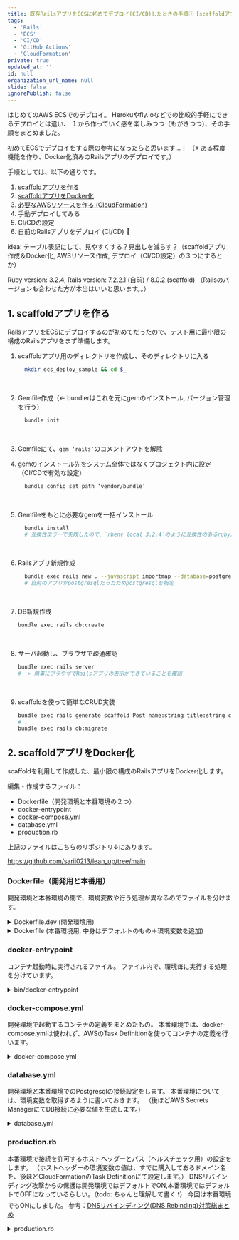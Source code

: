 ```yaml
---
title: 既存RailsアプリをECSに初めてデプロイ(CI/CD)したときの手順①【scaffoldアプリ作成 & Docker化】
tags:
  - 'Rails'
  - 'ECS'
  - 'CI/CD'
  - 'GitHub Actions'
  - 'CloudFormation'
private: true
updated_at: ''
id: null
organization_url_name: null
slide: false
ignorePublish: false
---
```


はじめてのAWS ECSでのデプロイ。
Herokuやfly.ioなどでの比較的手軽にできるデプロイとは違い、
１から作っていく感を楽しみつつ（もがきつつ）、その手順をまとめました。

初めてECSでデプロイをする際の参考になったらと思います…！
（※ ある程度機能を作り、Docker化済みのRailsアプリのデプロイです。）


手順としては、以下の通りです。
1. [scaffoldアプリを作る](#1-scaffoldアプリを作る)
2. [scaffoldアプリをDocker化](#2-scaffoldアプリをdocker化)
3. [必要なAWSリソースを作る (CloudFormation)]()
4. 手動デプロイしてみる
5. CI/CDの設定
6. 自前のRailsアプリをデプロイ (CI/CD) :tada:

idea: テーブル表記にして、見やすくする？見出しを減らす？（scaffoldアプリ作成＆Docker化, AWSリソース作成, デプロイ（CI/CD設定）の３つにするとか）

Ruby version: 3.2.4, Rails version: 7.2.2.1 (自前) / 8.0.2 (scaffold)
（Railsのバージョンも合わせた方が本当はいいと思います。。）

## 1. scaffoldアプリを作る

RailsアプリをECSにデプロイするのが初めてだったので、テスト用に最小限の構成のRailsアプリをまず準備します。


1. scaffoldアプリ用のディレクトリを作成し、そのディレクトリに入る
    ```sh
      mkdir ecs_deploy_sample && cd $_
    ```
    <br>
2. Gemfile作成（← bundlerはこれを元にgemのインストール, バージョン管理を行う）
    ```sh
      bundle init
    ```
    <br>
3. Gemfileにて、`gem ‘rails’`のコメントアウトを解除
   <br>
4. gemのインストール先をシステム全体ではなくプロジェクト内に設定（CI/CDで有効な設定）
    ```sh
      bundle config set path ‘vendor/bundle’
    ```
    <br>    
5. Gemfileをもとに必要なgemを一括インストール
    
    ```sh
      bundle install
      # 互換性エラーで失敗したので、`rbenv local 3.2.4`のように互換性のあるrubyバージョンに変更してからインストールし直し成功
    ```
    <br>
6. Railsアプリ新規作成

    ```sh
      bundle exec rails new . --javascript importmap --database=postgresql
      # 自前のアプリがpostgresqlだったためpostgresqlを指定
    ```
    <br>
7. DB新規作成
    ```sh
    bundle exec rails db:create
    ```
    <br>
8. サーバ起動し、ブラウザで疎通確認
    ```sh
    bundle exec rails server
    # -> 無事にブラウザでRailsアプリの表示ができていることを確認
    ```
    <br>
    
9.  scaffoldを使って簡単なCRUD実装
    ```sh
    bundle exec rails generate scaffold Post name:string title:string content:text
    # ↓
    bundle exec rails db:migrate
    ```
  

## 2. scaffoldアプリをDocker化

scaffoldを利用して作成した、最小限の構成のRailsアプリをDocker化します。

編集・作成するファイル：
- Dockerfile（開発環境と本番環境の２つ）
- docker-entrypoint
- docker-compose.yml
- database.yml
- production.rb

上記のファイルはこちらのリポジトリ↓にあります。

https://github.com/sarii0213/lean_up/tree/main

### Dockerfile（開発用と本番用）
開発環境と本番環境の間で、環境変数や行う処理が異なるのでファイルを分けます。

<details><summary>Dockerfile.dev (開発環境用)</summary>

  ```:Dockerfile.dev
  ARG RUBY_VERSION=3.2.4
  FROM ruby:$RUBY_VERSION-slim

  ENV TZ=Asia/Tokyo \
      RAILS_ENV=development \
      BUNDLE_PATH="/usr/local/bundle" \
      BUNDLE_JOBS=4 \
      BUNDLE_RETRY=3 \
      BUNDLE_WITHOUT=""

  WORKDIR /rails

  RUN apt-get update -qq && \
      apt-get install -y \
        build-essential \
        libpq-dev \
        nodejs \
        vim \
        postgresql-client \
        libvips && \
      rm -rf /var/lib/apt/lists/* # remove apt cache

  COPY Gemfile Gemfile.lock ./
  RUN bundle install

  COPY . .

  ENTRYPOINT ["/rails/bin/docker-entrypoint"]

  EXPOSE 3000

  CMD ["./bin/rails", "server", "-b", "0.0.0.0", "-p", "3000"]

  ```
</details>

<details><summary>Dockerfile (本番環境用, 中身はデフォルトのもの＋環境変数を追加)</summary>

  ```:Dockerfile
  ARG RUBY_VERSION=3.2.4
  FROM docker.io/library/ruby:$RUBY_VERSION-slim AS base

  # Rails app lives here
  WORKDIR /rails

  # Install base packages
  RUN apt-get update -qq && \
      apt-get install --no-install-recommends -y curl libjemalloc2 libvips postgresql-client && \
      rm -rf /var/lib/apt/lists /var/cache/apt/archives

  # Set production environment
  ENV RAILS_ENV="production" \
      BUNDLE_DEPLOYMENT="1" \
      BUNDLE_PATH="/usr/local/bundle" \
      BUNDLE_WITHOUT="development:test"

  # Throw-away build stage to reduce size of final image
  FROM base AS build

  # Install packages needed to build gems
  RUN apt-get update -qq && \
      apt-get install --no-install-recommends -y build-essential git libpq-dev libyaml-dev pkg-config && \
      rm -rf /var/lib/apt/lists /var/cache/apt/archives

  # Install application gems
  COPY Gemfile Gemfile.lock ./
  RUN bundle install && \
      rm -rf ~/.bundle/ "${BUNDLE_PATH}"/ruby/*/cache "${BUNDLE_PATH}"/ruby/*/bundler/gems/*/.git && \
      bundle exec bootsnap precompile --gemfile

  # Copy application code
  COPY . .

  # Precompile bootsnap code for faster boot times
  RUN bundle exec bootsnap precompile app/ lib/

  # Precompiling assets for production without requiring secret RAILS_MASTER_KEY
  RUN SECRET_KEY_BASE_DUMMY=1 ./bin/rails assets:precompile




  # Final stage for app image
  FROM base

  # Copy built artifacts: gems, application
  COPY --from=build "${BUNDLE_PATH}" "${BUNDLE_PATH}"
  COPY --from=build /rails /rails

  # Run and own only the runtime files as a non-root user for security
  RUN groupadd --system --gid 1000 rails && \
      useradd rails --uid 1000 --gid 1000 --create-home --shell /bin/bash && \
      chown -R rails:rails db log storage tmp
  USER 1000:1000

  # Entrypoint prepares the database.
  ENTRYPOINT ["/rails/bin/docker-entrypoint"]

  # Start server via Thruster by default, this can be overwritten at runtime
  EXPOSE 3000
  CMD ["./bin/rails", "server"]
  ```
</details>


### docker-entrypoint
コンテナ起動時に実行されるファイル。
ファイル内で、環境毎に実行する処理を分けています。

<details><summary>bin/docker-entrypoint</summary>

  ```sh:docker-entrypoint
  #!/bin/bash -e

  # Enable jemalloc for reduced memory usage and latency.
  if [ -z "${LD_PRELOAD+x}" ]; then
      LD_PRELOAD=$(find /usr/lib -name libjemalloc.so.2 -print -quit)
      export LD_PRELOAD
  fi

  # Remove any pre-existing server.pid for Rails
  rm -f tmp/pids/server.pid

  # If running the rails server then create or migrate existing database
  if [ "${1}" == "./bin/rails" ] && [ "${2}" == "server" ]; then
    ./bin/rails db:prepare

    if [ "$RAILS_ENV" == "development" ]; then
      bundle exec rake ridgepole:apply
    fi
  fi

  exec "${@}"
  ```
:::note 
  DBテーブル構造の更新（`ridgepole:apply`）が行われるのは、開発環境ではdockerビルド時、本番環境ではデプロイ時、と分けています。本番環境ではAWS側の都合等でECS Taskが落ちてデプロイ時以外でビルドし直されることがあるので、予期せぬタイミングでDB構造の変更が起きないように分けています。
:::


</details>

### docker-compose.yml
開発環境で起動するコンテナの定義をまとめたもの。
本番環境では、docker-compose.ymlは使われず、AWSのTask Definitionを使ってコンテナの定義を行います。

<details><summary>docker-compose.yml</summary>

```yaml:docker-compose.yml
services:
  web:
    build:
      context: .
      dockerfile: Dockerfile.dev
      args:
        RUBY_VERSION: 3.2.4
    volumes:
      - .:/rails:cached
      - bundle:/usr/local/bundle
    ports:
      - '3000:3000'
    depends_on:
      - db
      - chrome
      - redis
      - sidekiq
    stdin_open: true
    tty: true
    restart: always
    environment:
      RAILS_ENV: development
      POSTGRES_USER: postgres
      POSTGRES_PASSWORD: password
      SELENIUM_DRIVER_URL: http://chrome:4444/wd/hub
      REDIS_URL: redis://redis:6379

  db:
    image: postgres
    environment:
      POSTGRES_USER: postgres
      POSTGRES_PASSWORD: password
    ports:
      - '3306:3306'
    volumes:
      - postgres_volume:/var/lib/postgresql/data
    restart: always

  chrome:
    image: selenium/standalone-chrome-debug:latest
    ports:
      - '4448:4444'

  sidekiq:
    build:
      context: .
      dockerfile: Dockerfile.dev
    environment:
      REDIS_URL: redis://redis:6379
    volumes:
      - .:/lean_up:cached
      - bundle:/usr/local/bundle
    depends_on:
      - db
      - redis
    command: bundle exec sidekiq

  redis:
    image: redis:latest
    ports:
      - 6379:6379
    volumes:
      - redis:/data

volumes:
  bundle:
  postgres_volume:
  redis:

```
</details>

### database.yml
開発環境と本番環境でのPostgresqlの接続設定をします。
本番環境については、環境変数を取得するように書いておきます。
（後ほどAWS Secrets ManagerにてDB接続に必要な値を生成します。）

<details><summary>database.yml</summary>

```yaml:config/database.yml
default: &default
  adapter: postgresql
  encoding: unicode
  host: db
  username: 'postgres'
  password: 'password'
  pool: <%= ENV.fetch("RAILS_MAX_THREADS") { 5 } %>


development:
  <<: *default
  database: lean_up_development

test:
  <<: *default
  database: lean_up_test

production:
  <<: *default
  host: <%= ENV.fetch("DB_HOST", 'host') %>
  database: <%= ENV.fetch("DB_NAME", 'database') %>
  username: <%= ENV.fetch("DB_USERNAME", 'username') %>
  password: <%= ENV.fetch("DB_PASSWORD", 'password') %>
```
</details>

### production.rb
本番環境で接続を許可するホストヘッダーとパス（ヘルスチェック用）の設定をします。
（ホストヘッダーの環境変数の値は、すでに購入してあるドメイン名を、後ほどCloudFormationのTask Definitionにて設定します。）
DNSリバインディング攻撃からの保護は開発環境ではデフォルトでON,本番環境ではデフォルトでOFFになっているらしい。（todo: ちゃんと理解して書く ❗）
今回は本番環境でもONにしました。
参考：[DNSリバインディング(DNS Rebinding)対策総まとめ](https://blog.tokumaru.org/2022/05/dns-rebinding-protection.html)

<details><summary>production.rb</summary>

```rb:config/environments/production.rb
  config.hosts << ENV["RAILS_CONFIG_HOSTS"] if ENV["RAILS_CONFIG_HOSTS"]
  config.host_authorization = { exclude: ->(request) { request.path == "/up" } }
```
</details>
